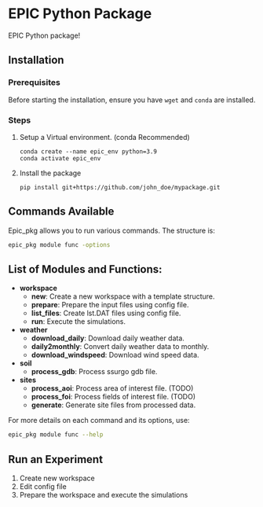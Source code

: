 # EPIC Python Package

EPIC Python package! 

## Installation

### Prerequisites

Before starting the installation, ensure you have `wget` and `conda` are installed.


### Steps

1. Setup a Virtual environment. (conda Recommended)
   ```
   conda create --name epic_env python=3.9
   conda activate epic_env
   ```
2. Install the package
   ```
   pip install git+https://github.com/john_doe/mypackage.git
   ```
   
## Commands Available

Epic_pkg allows you to run various commands. The structure is:

```bash
epic_pkg module func -options
```
## List of Modules and Functions:

- **workspace**
  - **new**: Create a new workspace with a template structure.
  - **prepare**: Prepare the input files using config file.
  - **list_files**: Create lst.DAT files using config file.
  - **run**: Execute the simulations.
- **weather**
  - **download_daily**: Download daily weather data. 
  - **daily2monthly**: Convert daily weather data to monthly.
  - **download_windspeed**: Download wind speed data.
- **soil**
  - **process_gdb**: Process ssurgo gdb file.
- **sites**
  - **process_aoi**: Process area of interest file.  (TODO)
  - **process_foi**: Process fields of interest file.  (TODO)
  - **generate**: Generate site files from processed data.

For more details on each command and its options, use:
```bash
epic_pkg module func --help
```

## Run an Experiment
1. Create new workspace
2. Edit config file
3. Prepare the workspace and execute the simulations
